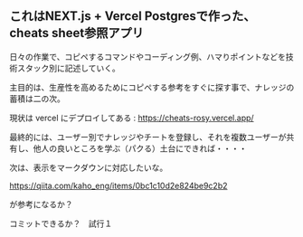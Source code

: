 ## これはNEXT.js + Vercel Postgresで作った、cheats sheet参照アプリ

   日々の作業で、コピペするコマンドやコーディング例、ハマりポイントなどを技術スタック別に記述していく。

   主目的は、生産性を高めるためにコピペする参考をすぐに探す事で、ナレッジの蓄積は二の次。

   現状は vercel にデプロイしてある : https://cheats-rosy.vercel.app/

   最終的には、ユーザー別でナレッジやチートを登録し、それを複数ユーザーが共有し、他人の良いところを学ぶ（パクる）土台にできれば・・・・

   次は、表示をマークダウンに対応したいな。

   https://qiita.com/kaho_eng/items/0bc1c10d2e824be9c2b2

   が参考になるか？

   コミットできるか？　試行１